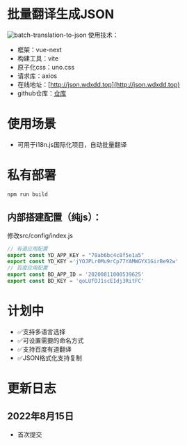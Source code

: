 # 批量翻译生成JSON
![batch-translation-to-json](https://socialify.git.ci/lee-citizen/batch-translation-to-json/image?description=1&descriptionEditable=%E4%B8%80%E4%B8%AA%E5%9F%BA%E4%BA%8Evite%2Bvue3%E7%9A%84%E6%89%B9%E9%87%8F%E7%BF%BB%E8%AF%91%E7%94%9F%E6%88%90json%E5%B7%A5%E5%85%B7&forks=1&issues=1&language=1&name=1&owner=1&pulls=1&stargazers=1&theme=Light)
使用技术：
- 框架：vue-next
- 构建工具：vite
- 原子化css：uno.css
- 请求库：axios
- 在线地址：[http://json.wdxdd.top](http://json.wdxdd.top)
- github仓库：[仓库](https://github.com/lee-citizen/batch-translation-to-json)

# 使用场景
- 可用于i18n.js国际化项目，自动批量翻译
# 私有部署
```
npm run build
```
## 内部搭建配置（纯js）：
修改src/config/index.js
```javascript
// 有道应用配置
export const YD_APP_KEY = "78ab6bc4c8f5e1a5"
export const YD_KEY ='jYOJPLr0Mu9rCp77YAMWGYX1GirBe92w'
// 百度应用配置
export const BD_APP_ID = '20200811000539625'
export const BD_KEY = 'qoLUfDJ1scEIdj3RitFC'
```
# 计划中
-  ✅️支持多语言选择
-  ✅️可设置需要的命名方式
-  ✅️支持百度有道翻译
-  ✅️JSON格式化支持复制
# 更新日志
## 2022年8月15日
- 首次提交



